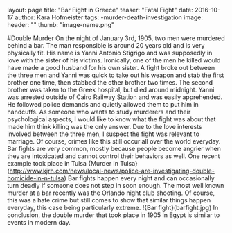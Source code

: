 layout: page
title: "Bar Fight in Greece"
teaser: "Fatal Fight"
date: 2016-10-17
author: Kara Hofmeister
tags: -murder-death-investigation
image:
  header: ""
  thumb: "image-name.png"

#Double Murder
On the night of January 3rd, 1905, two men were murdered behind a bar. The man responsible is around 20 years old and is very physically fit. His name is Yanni Antonio Stigrigo and was supposedly in love with the sister of his victims. Ironically, one of the men he killed would have made a good husband for his own sister. A fight broke out between the three men and Yanni was quick to take out his weapon and stab the first brother one time, then stabbed the other brother two times. The second brother was taken to the Greek hospital, but died around midnight. Yanni was arrested outside of Cairo Railway Station and was easily apprehended. He followed police demands and quietly allowed them to put him in handcuffs. As someone who wants to study murderers and their psychological aspects, I would like to know what the fight was about that made him think killing was the only answer. Due to the love interests involved between the three men, I suspect the fight was relevant to marriage. Of course, crimes like this still occur all over the world everyday.
Bar fights are very common, mostly because people become angrier when they are intoxicated and cannot control their behaviors as well. One recent example took place in Tulsa {Murder in Tulsa}(http://www.kjrh.com/news/local-news/police-are-investigating-double-homicide-in-n-tulsa) Bar fights happen every night and can occasionally  turn deadly if someone does not step in soon enough. The most well known murder at a bar recently was the Orlando night club shooting. Of course, this was a hate crime but still comes to show that similar things happen everyday, this case being particularly extreme. !{Bar fight}(barfight.jpg) In conclusion, the double murder that took place in 1905 in Egypt is similar to events in modern day.
